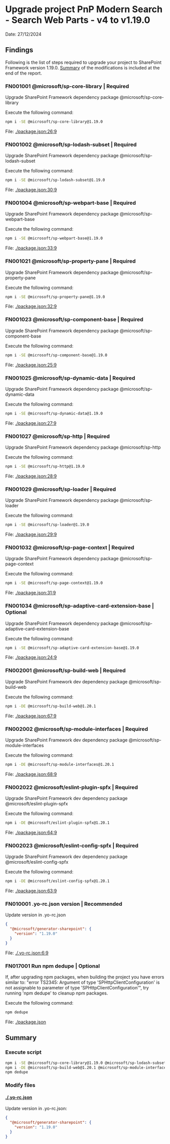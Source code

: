 # Upgrade project PnP Modern Search - Search Web Parts - v4 to v1.19.0

Date: 27/12/2024

## Findings

Following is the list of steps required to upgrade your project to SharePoint Framework version 1.19.0. [Summary](#Summary) of the modifications is included at the end of the report.

### FN001001 @microsoft/sp-core-library | Required

Upgrade SharePoint Framework dependency package @microsoft/sp-core-library

Execute the following command:

```sh
npm i -SE @microsoft/sp-core-library@1.19.0
```

File: [./package.json:26:9](./package.json)

### FN001002 @microsoft/sp-lodash-subset | Required

Upgrade SharePoint Framework dependency package @microsoft/sp-lodash-subset

Execute the following command:

```sh
npm i -SE @microsoft/sp-lodash-subset@1.19.0
```

File: [./package.json:30:9](./package.json)

### FN001004 @microsoft/sp-webpart-base | Required

Upgrade SharePoint Framework dependency package @microsoft/sp-webpart-base

Execute the following command:

```sh
npm i -SE @microsoft/sp-webpart-base@1.19.0
```

File: [./package.json:33:9](./package.json)

### FN001021 @microsoft/sp-property-pane | Required

Upgrade SharePoint Framework dependency package @microsoft/sp-property-pane

Execute the following command:

```sh
npm i -SE @microsoft/sp-property-pane@1.19.0
```

File: [./package.json:32:9](./package.json)

### FN001023 @microsoft/sp-component-base | Required

Upgrade SharePoint Framework dependency package @microsoft/sp-component-base

Execute the following command:

```sh
npm i -SE @microsoft/sp-component-base@1.19.0
```

File: [./package.json:25:9](./package.json)

### FN001025 @microsoft/sp-dynamic-data | Required

Upgrade SharePoint Framework dependency package @microsoft/sp-dynamic-data

Execute the following command:

```sh
npm i -SE @microsoft/sp-dynamic-data@1.19.0
```

File: [./package.json:27:9](./package.json)

### FN001027 @microsoft/sp-http | Required

Upgrade SharePoint Framework dependency package @microsoft/sp-http

Execute the following command:

```sh
npm i -SE @microsoft/sp-http@1.19.0
```

File: [./package.json:28:9](./package.json)

### FN001029 @microsoft/sp-loader | Required

Upgrade SharePoint Framework dependency package @microsoft/sp-loader

Execute the following command:

```sh
npm i -SE @microsoft/sp-loader@1.19.0
```

File: [./package.json:29:9](./package.json)

### FN001032 @microsoft/sp-page-context | Required

Upgrade SharePoint Framework dependency package @microsoft/sp-page-context

Execute the following command:

```sh
npm i -SE @microsoft/sp-page-context@1.19.0
```

File: [./package.json:31:9](./package.json)

### FN001034 @microsoft/sp-adaptive-card-extension-base | Optional

Upgrade SharePoint Framework dependency package @microsoft/sp-adaptive-card-extension-base

Execute the following command:

```sh
npm i -SE @microsoft/sp-adaptive-card-extension-base@1.19.0
```

File: [./package.json:24:9](./package.json)

### FN002001 @microsoft/sp-build-web | Required

Upgrade SharePoint Framework dev dependency package @microsoft/sp-build-web

Execute the following command:

```sh
npm i -DE @microsoft/sp-build-web@1.20.1
```

File: [./package.json:67:9](./package.json)

### FN002002 @microsoft/sp-module-interfaces | Required

Upgrade SharePoint Framework dev dependency package @microsoft/sp-module-interfaces

Execute the following command:

```sh
npm i -DE @microsoft/sp-module-interfaces@1.20.1
```

File: [./package.json:68:9](./package.json)

### FN002022 @microsoft/eslint-plugin-spfx | Required

Upgrade SharePoint Framework dev dependency package @microsoft/eslint-plugin-spfx

Execute the following command:

```sh
npm i -DE @microsoft/eslint-plugin-spfx@1.20.1
```

File: [./package.json:64:9](./package.json)

### FN002023 @microsoft/eslint-config-spfx | Required

Upgrade SharePoint Framework dev dependency package @microsoft/eslint-config-spfx

Execute the following command:

```sh
npm i -DE @microsoft/eslint-config-spfx@1.20.1
```

File: [./package.json:63:9](./package.json)

### FN010001 .yo-rc.json version | Recommended

Update version in .yo-rc.json

```json
{
  "@microsoft/generator-sharepoint": {
    "version": "1.19.0"
  }
}
```

File: [./.yo-rc.json:6:9](./.yo-rc.json)

### FN017001 Run npm dedupe | Optional

If, after upgrading npm packages, when building the project you have errors similar to: "error TS2345: Argument of type 'SPHttpClientConfiguration' is not assignable to parameter of type 'SPHttpClientConfiguration'", try running 'npm dedupe' to cleanup npm packages.

Execute the following command:

```sh
npm dedupe
```

File: [./package.json](./package.json)

## Summary

### Execute script

```sh
npm i -SE @microsoft/sp-core-library@1.19.0 @microsoft/sp-lodash-subset@1.19.0 @microsoft/sp-webpart-base@1.19.0 @microsoft/sp-property-pane@1.19.0 @microsoft/sp-component-base@1.19.0 @microsoft/sp-dynamic-data@1.19.0 @microsoft/sp-http@1.19.0 @microsoft/sp-loader@1.19.0 @microsoft/sp-page-context@1.19.0 @microsoft/sp-adaptive-card-extension-base@1.19.0
npm i -DE @microsoft/sp-build-web@1.20.1 @microsoft/sp-module-interfaces@1.20.1 @microsoft/eslint-plugin-spfx@1.20.1 @microsoft/eslint-config-spfx@1.20.1
npm dedupe
```

### Modify files

#### [./.yo-rc.json](./.yo-rc.json)

Update version in .yo-rc.json:

```json
{
  "@microsoft/generator-sharepoint": {
    "version": "1.19.0"
  }
}
```
